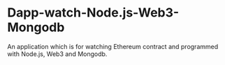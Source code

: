 # Dapp-watch-Node.js-Web3-Mongodb
An application which is for watching Ethereum contract and programmed with Node.js, Web3 and Mongodb.
